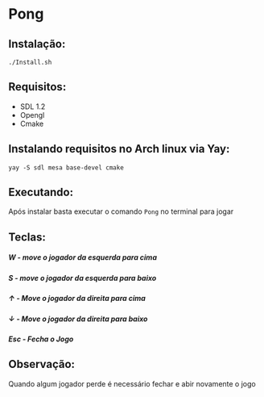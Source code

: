 # Pong

## Instalação:
```./Install.sh```

## Requisitos:
- SDL 1.2
- Opengl
- Cmake

## Instalando requisitos no Arch linux via Yay:
 ```yay -S sdl mesa base-devel cmake```
 
## Executando:
Após instalar basta executar o comando ```Pong``` no terminal para jogar

## Teclas:
##### W - move o jogador da esquerda para cima
##### S - move o jogador da esquerda para baixo

##### ↑ - Move o jogador da direita para cima
##### ↓ - Move o jogador da direita para baixo

##### Esc - Fecha o Jogo

## Observação:
Quando algum jogador perde é necessário fechar e abir novamente o jogo
